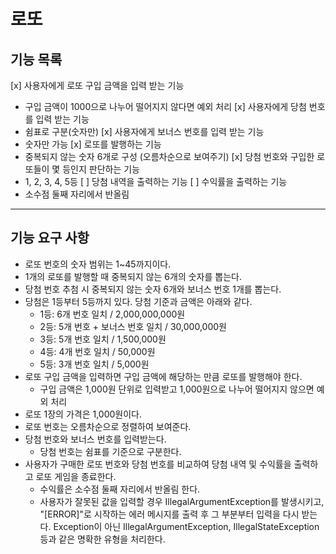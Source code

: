 # 로또

## 기능 목록
[x] 사용자에게 로또 구입 금액을 입력 받는 기능
  - 구입 금액이 1000으로 나누어 떨어지지 않다면 예외 처리 
[x] 사용자에게 당첨 번호를 입력 받는 기능
  - 쉼표로 구분(숫자만)
[x] 사용자에게 보너스 번호를 입력 받는 기능
  - 숫자만 가능
[x] 로또를 발행하는 기능
  - 중복되지 않는 숫자 6개로 구성 (오름차순으로 보여주기)
[x] 당첨 번호와 구입한 로또들이 몇 등인지 판단하는 기능
  - 1, 2, 3, 4, 5등
[ ] 당첨 내역을 출력하는 기능
[ ] 수익률을 출력하는 기능
  - 소수점 둘째 자리에서 반올림

---

## 기능 요구 사항
- 로또 번호의 숫자 범위는 1~45까지이다.
- 1개의 로또를 발행할 때 중복되지 않는 6개의 숫자를 뽑는다.
- 당첨 번호 추첨 시 중복되지 않는 숫자 6개와 보너스 번호 1개를 뽑는다.
- 당첨은 1등부터 5등까지 있다. 당첨 기준과 금액은 아래와 같다.
  - 1등: 6개 번호 일치 / 2,000,000,000원
  - 2등: 5개 번호 + 보너스 번호 일치 / 30,000,000원
  - 3등: 5개 번호 일치 / 1,500,000원
  - 4등: 4개 번호 일치 / 50,000원
  - 5등: 3개 번호 일치 / 5,000원
- 로또 구입 금액을 입력하면 구입 금액에 해당하는 만큼 로또를 발행해야 한다. 
  - 구입 금액은 1,000원 단위로 입력받고 1,000원으로 나누어 떨어지지 않으면 예외 처리
- 로또 1장의 가격은 1,000원이다.
- 로또 번호는 오름차순으로 정렬하여 보여준다.
- 당첨 번호와 보너스 번호를 입력받는다. 
  - 당첨 번호는 쉼표를 기준으로 구분한다.
- 사용자가 구매한 로또 번호와 당첨 번호를 비교하여 당첨 내역 및 수익률을 출력하고 로또 게임을 종료한다. 
  - 수익률은 소수점 둘째 자리에서 반올림 한다.
  - 사용자가 잘못된 값을 입력할 경우 IllegalArgumentException를 발생시키고, "[ERROR]"로 시작하는 에러 메시지를 출력 후 그 부분부터 입력을 다시 받는다.
      Exception이 아닌 IllegalArgumentException, IllegalStateException 등과 같은 명확한 유형을 처리한다.
